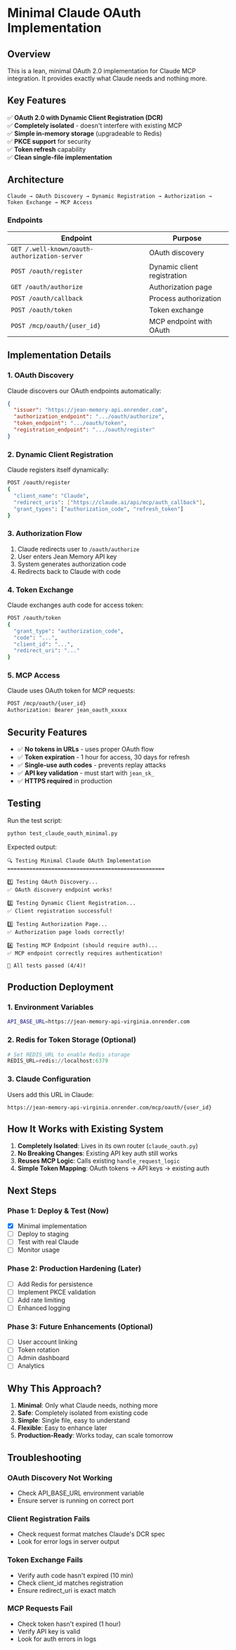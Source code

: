 # Minimal Claude OAuth Implementation

## Overview

This is a lean, minimal OAuth 2.0 implementation for Claude MCP integration. It provides exactly what Claude needs and nothing more.

## Key Features

✅ **OAuth 2.0 with Dynamic Client Registration (DCR)**  
✅ **Completely isolated** - doesn't interfere with existing MCP  
✅ **Simple in-memory storage** (upgradeable to Redis)  
✅ **PKCE support** for security  
✅ **Token refresh** capability  
✅ **Clean single-file implementation**

## Architecture

```
Claude → OAuth Discovery → Dynamic Registration → Authorization → Token Exchange → MCP Access
```

### Endpoints

| Endpoint | Purpose |
|----------|---------|
| `GET /.well-known/oauth-authorization-server` | OAuth discovery |
| `POST /oauth/register` | Dynamic client registration |
| `GET /oauth/authorize` | Authorization page |
| `POST /oauth/callback` | Process authorization |
| `POST /oauth/token` | Token exchange |
| `POST /mcp/oauth/{user_id}` | MCP endpoint with OAuth |

## Implementation Details

### 1. OAuth Discovery
Claude discovers our OAuth endpoints automatically:
```json
{
  "issuer": "https://jean-memory-api.onrender.com",
  "authorization_endpoint": ".../oauth/authorize",
  "token_endpoint": ".../oauth/token",
  "registration_endpoint": ".../oauth/register"
}
```

### 2. Dynamic Client Registration
Claude registers itself dynamically:
```bash
POST /oauth/register
{
  "client_name": "Claude",
  "redirect_uris": ["https://claude.ai/api/mcp/auth_callback"],
  "grant_types": ["authorization_code", "refresh_token"]
}
```

### 3. Authorization Flow
1. Claude redirects user to `/oauth/authorize`
2. User enters Jean Memory API key
3. System generates authorization code
4. Redirects back to Claude with code

### 4. Token Exchange
Claude exchanges auth code for access token:
```bash
POST /oauth/token
{
  "grant_type": "authorization_code",
  "code": "...",
  "client_id": "...",
  "redirect_uri": "..."
}
```

### 5. MCP Access
Claude uses OAuth token for MCP requests:
```bash
POST /mcp/oauth/{user_id}
Authorization: Bearer jean_oauth_xxxxx
```

## Security Features

- ✅ **No tokens in URLs** - uses proper OAuth flow
- ✅ **Token expiration** - 1 hour for access, 30 days for refresh
- ✅ **Single-use auth codes** - prevents replay attacks
- ✅ **API key validation** - must start with `jean_sk_`
- ✅ **HTTPS required** in production

## Testing

Run the test script:
```bash
python test_claude_oauth_minimal.py
```

Expected output:
```
🔍 Testing Minimal Claude OAuth Implementation
==================================================

1️⃣ Testing OAuth Discovery...
✅ OAuth discovery endpoint works!

2️⃣ Testing Dynamic Client Registration...
✅ Client registration successful!

3️⃣ Testing Authorization Page...
✅ Authorization page loads correctly!

4️⃣ Testing MCP Endpoint (should require auth)...
✅ MCP endpoint correctly requires authentication!

🎉 All tests passed (4/4)!
```

## Production Deployment

### 1. Environment Variables
```bash
API_BASE_URL=https://jean-memory-api-virginia.onrender.com
```

### 2. Redis for Token Storage (Optional)
```python
# Set REDIS_URL to enable Redis storage
REDIS_URL=redis://localhost:6379
```

### 3. Claude Configuration
Users add this URL in Claude:
```
https://jean-memory-api-virginia.onrender.com/mcp/oauth/{user_id}
```

## How It Works with Existing System

1. **Completely Isolated**: Lives in its own router (`claude_oauth.py`)
2. **No Breaking Changes**: Existing API key auth still works
3. **Reuses MCP Logic**: Calls existing `handle_request_logic`
4. **Simple Token Mapping**: OAuth tokens → API keys → existing auth

## Next Steps

### Phase 1: Deploy & Test (Now)
- [x] Minimal implementation
- [ ] Deploy to staging
- [ ] Test with real Claude
- [ ] Monitor usage

### Phase 2: Production Hardening (Later)
- [ ] Add Redis for persistence
- [ ] Implement PKCE validation
- [ ] Add rate limiting
- [ ] Enhanced logging

### Phase 3: Future Enhancements (Optional)
- [ ] User account linking
- [ ] Token rotation
- [ ] Admin dashboard
- [ ] Analytics

## Why This Approach?

1. **Minimal**: Only what Claude needs, nothing more
2. **Safe**: Completely isolated from existing code
3. **Simple**: Single file, easy to understand
4. **Flexible**: Easy to enhance later
5. **Production-Ready**: Works today, can scale tomorrow

## Troubleshooting

### OAuth Discovery Not Working
- Check API_BASE_URL environment variable
- Ensure server is running on correct port

### Client Registration Fails
- Check request format matches Claude's DCR spec
- Look for error logs in server output

### Token Exchange Fails
- Verify auth code hasn't expired (10 min)
- Check client_id matches registration
- Ensure redirect_uri is exact match

### MCP Requests Fail
- Check token hasn't expired (1 hour)
- Verify API key is valid
- Look for auth errors in logs 